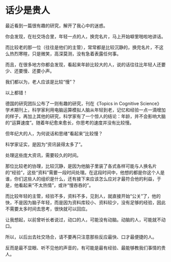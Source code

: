 # 话少是贵人

最近看到一篇很有趣的研究，解开了我心中的迷惑。 

你会发现，在社交场合里，年轻一点的人，换完名片，马上开始噼里啪啦地讲话。 

而比较老的那一位（往往是他们的主管），常常都是比较沉静的，换完名片，不这么热烈寒暄，只是微笑，高深莫测，没有急着表露任何事。 

而且，在很多地方你都会发现，看起来年龄比较大的人，说的话往往比年轻人还要少、还要慢、还要小声。 

我们都以为，老人应该是比较“慢”？ 

以上都错！ 

德国的研究团队公布了一则有趣的研究，刊在《Topics in Cognitive Science》学术期刊上，科学家利用电脑运算模拟人脑从年轻到老，记忆和经验一点一滴增加的样子，再加上其他的研究，科学家有了一个惊人的结论：年龄，并不会影响大脑的“运算速度”。随着年纪愈来愈长，你思考的速度并没有比较慢。 

但年纪大的人，为何说话和思绪“看起来”比较慢？ 

科学家证实，是因为“资讯装得太多了”。 

处理这些庞大资讯，需要较久的时间。 

那位比较老的协理，比较沉静，是因为他脑子里装了各式各样可能与人换名片的“经验”，这些“资料”需要一段时间处理。在这段时间中，他想的都是你这个人是谁，你们这些人的组织是什么，还有接下来应该怎么应对才最符合他的利益，于是，他看起来“不太热情”，或许“慢吞吞的”。 

而比较年轻的主管，经验不多，资料不多，见到人，就直接开始“公关”了，他的快，不是因为脑子年轻，而是因为资料库较小、资料较少，没有足够的经验，因此不需要太多时间去思考，很快就可以回应。 

让我想起，以前曾听长者说过，动口的人，可能没有动脑。动脑的人，可能就不动口。 

所以，以后出去社交场合，请不要再只注意那些反应最快、口才最便捷的人。 

反而是最不显眼、听不见他的声音的，有可能是最有经验、最能够教我们事情的贵人。